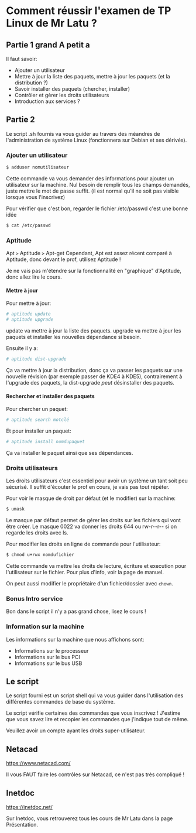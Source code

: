 # Comment réussir l'examen de TP Linux de Mr Latu ?
## Partie 1 grand A petit a

Il faut savoir:
- Ajouter un utilisateur
- Mettre à jour la liste des paquets, mettre à jour les paquets (et la distribution ?)
- Savoir installer des paquets (chercher, installer)
- Contrôler et gèrer les droits utilisateurs
- Introduction aux services ?

## Partie 2

Le script .sh fournis va vous guider au travers des méandres de l'administration de système Linux (fonctionnera sur Debian et ses dérivés).

### Ajouter un utilisateur

```sh
$ adduser nomutilisateur
```

Cette commande va vous demander des informations pour ajouter un utilisateur sur la machine.
Nul besoin de remplir tous les champs demandés, juste mettre le mot de passe suffit. (il est normal qu'il ne soit pas visible lorsque vous l'inscrivez)

Pour vérifier que c'est bon, regarder le fichier /etc/passwd c'est une bonne idée
```sh
$ cat /etc/passwd
```

### Aptitude

Apt `>` Aptitude `>` Apt-get
Cependant, Apt est assez récent comparé à Aptitude, donc devant le prof, utilisez Aptitude !

Je ne vais pas m'étendre sur la fonctionnalité en "graphique" d'Aptitude, donc allez lire le cours.

#### Mettre à jour

Pour mettre à jour:
```sh
# aptitude update
# aptitude upgrade
```
update va mettre à jour la liste des paquets.
upgrade va mettre à jour les paquets et installer les nouvelles dépendance si besoin.

Ensuite il y a:
```sh
# aptitude dist-upgrade
```
Ça va mettre à jour la distribution, donc ça va passer les paquets sur une nouvelle révision (par exemple passer de KDE4 à KDE5), contrairement à l'upgrade des paquets, la dist-upgrade *peut* désinstaller des paquets.

#### Rechercher et installer des paquets

Pour chercher un paquet:
```sh
# aptitude search motclé
```

Et pour installer un paquet:
```sh
# aptitude install nomdupaquet
```
Ça va installer le paquet ainsi que ses dépendances.

### Droits utilisateurs

Les droits utilisateurs c'est essentiel pour avoir un système un tant soit peu sécurísé. Il suffit d'écouter le prof en cours, je vais pas tout répéter.

Pour voir le masque de droit par défaut (et le modifier) sur la machine:
```sh
$ umask
```
Le masque par défaut permet de gérer les droits sur les fichiers qui vont être créer. Le masque 0022 va donner les droits 644 ou rw-r--r-- si on regarde les droits avec ls.

Pour modifier les droits en ligne de commande pour l'utilisateur:
```sh
$ chmod u+rwx nomdufichier
```
Cette commande va mettre les droits de lecture, écriture et execution pour l'utilisateur sur le fichier.
Pour plus d'info, voir la page de manuel.

On peut aussi modifier le propriétaire d'un fichier/dossier avec `chown`.

### Bonus Intro service

Bon dans le script il n'y a pas grand chose, lisez le cours !

### Information sur la machine

Les informations sur la machine que nous affichons sont:
- Informations sur le processeur
- Informations sur le bus PCI
- Informations sur le bus USB

## Le script

Le script fourni est un script shell qui va vous guider dans l'utilisation des différentes commandes de base du système.

Le script vérifie certaines des commandes que vous inscrivez ! J'estime que vous savez lire et recopier les commandes que j'indique tout de même.

Veuillez avoir un compte ayant les droits super-utilisateur.

## Netacad

https://www.netacad.com/

Il vous FAUT faire les contrôles sur Netacad, ce n'est pas très compliqué !

## Inetdoc

https://inetdoc.net/

Sur Inetdoc, vous retrouverez tous les cours de Mr Latu dans la page Présentation.
